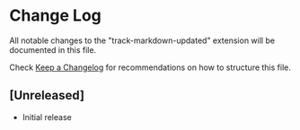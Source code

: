 # Change Log

All notable changes to the "track-markdown-updated" extension will be documented in this file.

Check [Keep a Changelog](http://keepachangelog.com/) for recommendations on how to structure this file.

## [Unreleased]

- Initial release